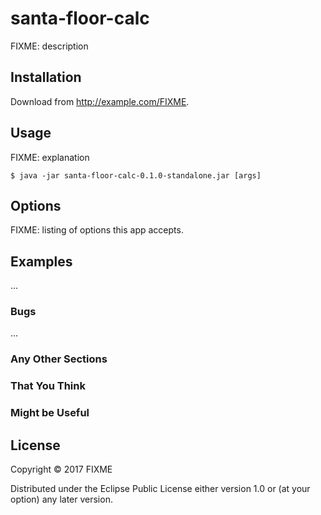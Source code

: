 # santa-floor-calc

FIXME: description

## Installation

Download from http://example.com/FIXME.

## Usage

FIXME: explanation

    $ java -jar santa-floor-calc-0.1.0-standalone.jar [args]

## Options

FIXME: listing of options this app accepts.

## Examples

...

### Bugs

...

### Any Other Sections
### That You Think
### Might be Useful

## License

Copyright © 2017 FIXME

Distributed under the Eclipse Public License either version 1.0 or (at
your option) any later version.
